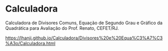 # Calculadora
Calculadora de Divisores Comuns, Equação de Segundo Grau e Gráfico da Quadrática para Avaliação do Prof. Renato, CEFET/RJ.

https://lhanji.github.io/Calculadora/Divisores%20e%20Equa%C3%A7%C3%A3o/Calculadora.html
